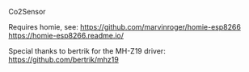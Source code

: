 Co2Sensor

Requires homie, see:
https://github.com/marvinroger/homie-esp8266
https://homie-esp8266.readme.io/

Special thanks to bertrik for the MH-Z19 driver:
https://github.com/bertrik/mhz19
